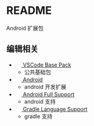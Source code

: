 # README

Android 扩展包

## 编辑相关

- [<img src="https://anaer.gallery.vsassets.io/_apis/public/gallery/publisher/anaer/extension/vscode-base-pack/latest/assetbyname/Microsoft.VisualStudio.Services.Icons.Default" height="16px" /> VSCode Base Pack](https://marketplace.visualstudio.com/items?itemName=anaer.vscode-base-pack)
  - 公共基础包
- [<img src="https://adelphes.gallery.vsassets.io/_apis/public/gallery/publisher/adelphes/extension/android-dev-ext/latest/assetbyname/Microsoft.VisualStudio.Services.Icons.Default" height="16px" /> Android](https://marketplace.visualstudio.com/items?itemName=adelphes.android-dev-ext)
  - android 开发扩展
- [<img src="https://AntonyDalmiere.gallery.vsassets.io/_apis/public/gallery/publisher/AntonyDalmiere/extension/android-support/latest/assetbyname/Microsoft.VisualStudio.Services.Icons.Default" height="16px" /> Android Full Support](https://marketplace.visualstudio.com/items?itemName=AntonyDalmiere.android-support)
  - android 支持
- [<img src="https://naco-siren.gallery.vsassets.io/_apis/public/gallery/publisher/naco-siren/extension/gradle-language/latest/assetbyname/Microsoft.VisualStudio.Services.Icons.Default" height="16px" /> Gradle Language Support](https://marketplace.visualstudio.com/items?itemName=naco-siren.gradle-language)
  - gradle 支持
